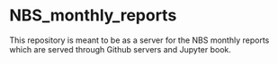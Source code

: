 # NBS_monthly_reports

This repository is meant to be as a server for the NBS monthly reports which are served through Github servers and Jupyter book.
